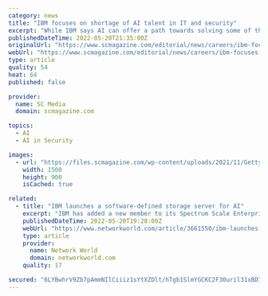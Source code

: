 ```yaml
---
category: news
title: "IBM focuses on shortage of AI talent in IT and security"
excerpt: "While IBM says AI can offer a path towards solving some of the workforce and skills shortages the industry faces, security researchers say the industry still needs good people to develop and analyze all the new AI tools."
publishedDateTime: 2022-05-20T21:35:00Z
originalUrl: "https://www.scmagazine.com/editorial/news/careers/ibm-focuses-on-shortage-of-ai-talent-in-it-and-security"
webUrl: "https://www.scmagazine.com/editorial/news/careers/ibm-focuses-on-shortage-of-ai-talent-in-it-and-security"
type: article
quality: 54
heat: 64
published: false

provider:
  name: SC Media
  domain: scmagazine.com

topics:
  - AI
  - AI in Security

images:
  - url: "https://files.scmagazine.com/wp-content/uploads/2021/11/GettyImages-1324245328.jpg"
    width: 1500
    height: 900
    isCached: true

related:
  - title: "IBM launches a software-defined storage server for AI"
    excerpt: "IBM has added a new member to its Spectrum Scale Enterprise Storage Server (ESS) portfolio that featuers a faster controller CPU and more throughput and that is designed  to work with Nvidia’s DGX dense compute servers for AI training."
    publishedDateTime: 2022-05-20T19:28:00Z
    webUrl: "https://www.networkworld.com/article/3661550/ibm-launches-a-software-defined-storage-server-for-ai.html"
    type: article
    provider:
      name: Network World
      domain: networkworld.com
    quality: 17

secured: "6LYBwhrV9Zb7pAmmNIlCiiiz1sYtXZDlt/hTgb1SlmYGCKC2F30uril31xBD7M5FqZIjHtftlJKcXpovaRj8P9l9QYcM/iXodz5gGWBkiqVMKHtmnRmEiM61Q7EtWEC6oZFo+fIfYumE135UCRv+k8sj3y3N6k8780g1vaMeF/vrVjfjkF+nEocwsjxbIH5grIo+mpQw0pbK0/731IoQpPUSqDD6xlw5UbFutDLTVpRsVY85nK0ioq09Xv9LUJCU5UJpxRSP52h9s39DslOgbNSoIWQH3DS3/KfIy+3/Duab0lq979qraGvmT4pOC+aX4WWwEAus44OD7KVA2AVba5NcpH0xuwEranedm2qE/Jg=;9rs946M/LRaSW5SXymj9hg=="
---
```


